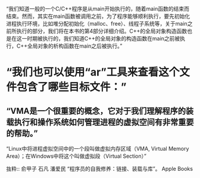 “我们知道一般的一个C/C++程序是从main开始执行的，随着main函数的结束而结束。然而，其实在main函数被调用之前，为了程序能够顺利执行，要先初始化进程执行环境，比如堆分配初始化（malloc、free）、线程子系统等，关于main之前所执行的部分，我们将在本书的第4部分详细介绍。C++的全局对象构造函数也是在这一时期被执行的，我们知道C++的全局对象的构造函数在main之前被执行，C++全局对象的析构函数在main之后被执行。”

# “我们也可以使用“ar”工具来查看这个文件包含了哪些目标文件：”

## “VMA是一个很重要的概念，它对于我们理解程序的装载执行和操作系统如何管理进程的虚拟空间有非常重要的帮助。”

“Linux中将进程虚拟空间中的一个段叫做虚拟内存区域（VMA, Virtual Memory Area）；在Windows中将这个叫做虚拟段（Virtual Section）”

抜粋:: 俞甲子 石凡 潘爱民  “程序员的自我修养：链接、装载与库”。 Apple Books  
